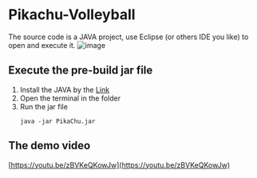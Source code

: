 # Pikachu-Volleyball
The source code is a JAVA project, use Eclipse (or others IDE you like) to open and execute it.
![image](https://github.com/KunSheng-Liu/Pikachu-Volleyball/assets/65661575/445bb13f-6252-4db4-bf20-9afe2bdfa557)


## Execute the pre-build jar file
1. Install the JAVA by the [Link](https://www.java.com/en/download/windows_manual.jsp?locale=en)
2. Open the terminal in the folder
3. Run the jar file
    ```
    java -jar PikaChu.jar
    ```
## The demo video
[https://youtu.be/zBVKeQKowJw](https://youtu.be/zBVKeQKowJw)
